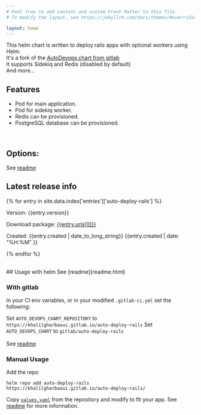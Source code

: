 ```yaml
---
# Feel free to add content and custom Front Matter to this file.
# To modify the layout, see https://jekyllrb.com/docs/themes/#overriding-theme-defaults

layout: home
---
```

This helm chart is written to deploy rails apps with optional workers using Helm.
<br>It's a fork of the [AutoDevops chart from gitlab](https://gitlab.com/gitlab-org/charts/auto-deploy-app)
<br>It supports Sidekiq and Redis (disabled by default)
<br>And more...

## Features

* Pod for main application.
* Pod for sidekiq worker.
* Redis can be provisioned.
* PostgreSQL database can be provisioned.
<br>

## Options:
See [readme](readme.html)
<br>

## Latest release info

{% for entry in site.data.index['entries']['auto-deploy-rails'] %}

Version: {{entry.version}}

Download package: [{{entry.urls[0]}}]()

Created: {{entry.created | date_to_long_string}} {{entry.created | date: "%H:%M" }}

{% endfor %}

<br>
## Usage with helm
See [readme](readme.html)

### With gitlab

In your CI env variables, or in your modified ```.gitlab-ci.yml``` set the following:

Set ```AUTO_DEVOPS_CHART_REPOSITORY``` to `https://khalilgharbaoui.gitlab.io/auto-deploy-rails`
Set ```AUTO_DEVOPS_CHART``` to `gitlab/auto-deploy-rails`
<br>
<br>
See [readme](readme.html)

### Manual Usage

Add the repo

```helm repo add auto-deploy-rails https://khalilgharbaoui.gitlab.io/auto-deploy-rails/```

Copy [```values.yaml```](https://gitlab.com/khalilgharbaoui/auto-deploy-rails/blob/master/values.yaml) from the repository and modify to fit your app.
See [readme](readme.html) for more information.
